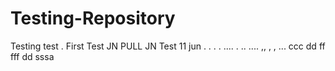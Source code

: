 # Testing-Repository

Testing test . First Test JN PULL JN
Test 11 jun . . . . .... . .. 
.... ,, , ,
...
ccc
dd ff fff
dd
sssa
